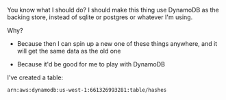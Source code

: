 You know what I should do?  I should make this thing use DynamoDB as
the backing store, instead of sqlite or postgres or whatever I'm
using.

Why?

- Because then I can spin up a new one of these things anywhere, and
  it will get the same data as the old one

- Because it'd be good for me to play with DynamoDB

I've created a table:

    arn:aws:dynamodb:us-west-1:661326993281:table/hashes
